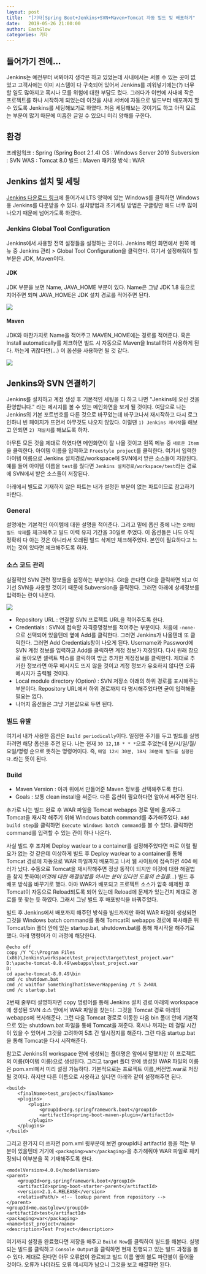 ```yaml
---
layout: post
title:  "[기타]Spring Boot+Jenkins+SVN+Maven+Tomcat 자동 빌드 및 배포하기"
date:   2019-05-26 21:00:00
author: EastGlow
categories: 기타
---
```


## 들어가기 전에...

Jenkins는 예전부터 써봐야지 생각은 하고 있었는데 사내에서는 써볼 수 있는 곳이 없었고 고객사에는 이미 시스템이 다 구축되어 있어서 Jenkins를 끼워넣기에는(?) 너무 할 일도 많아지고 혹시나 모를 위험에 대한 부담도 컸다. 그러다가 이번에 사내에 작은 프로젝트를 하나 시작하게 되었는데 이것을 사내 서버에 자동으로 빌드부터 배포까지 할 수 있도록 Jenkins를 세팅해보기로 하였다. 처음 세팅해보는 것이기도 하고 아직 모르는 부분이 많기 때문에 미흡한 글일 수 있으니 미리 양해를 구한다.

## 환경

프레임워크 : Spring (Spring Boot 2.1.4)
OS : Windows Server 2019
Subversion : SVN
WAS : Tomcat 8.0
빌드 : Maven
패키징 방식 : WAR

## Jenkins 설치 및 세팅

[Jenkins 다운로드 링크](https://jenkins.io/download/)에 들어가서 LTS 영역에 있는 Windows를 클릭하면 Windows용 Jenkins를 다운받을 수 있다. 설치방법과 초기세팅 방법은 구글링만 해도 너무 많이 나오기 때문에 넘어가도록 하겠다.

### Jenkins Global Tool Configuration

Jenkins에서 사용할 전역 설정들을 설정하는 곳이다. Jenkins 메인 화면에서 왼쪽 메뉴 중 Jenkins 관리 > Global Tool Configuration을 클릭한다. 여기서 설정해줘야 할 부분은 JDK, Maven이다.

#### JDK

JDK 부분을 보면 Name, JAVA_HOME 부분이 있다. Name은 그냥 JDK 1.8 등으로 지어주면 되며 JAVA_HOME은 JDK 설치 경로를 적어주면 된다.

![](/assets/post/20190526_1.PNG)

#### Maven

JDK와 마찬가지로 Name을 적어주고 MAVEN_HOME에는 경로를 적어준다. 혹은 Install automatically를 체크하면 빌드 시 자동으로 Maven을 Install하여 사용하게 된다. 까는게 귀찮다면(...) 이 옵션을 사용하면 될 것 같다.

![](/assets/post/20190508_2.PNG)

## Jenkins와 SVN 연결하기

Jenkins를 설치하고 계정 생성 후 기본적인 세팅을 다 하고 나면 "Jenkins에 오신 것을 환영합니다." 라는 메시지를 볼 수 있는 메인화면을 보게 될 것이다. 여담으로 나는 Jenkins의 기본 포트번호를 다른 것으로 바꾸었는데 바꾸고나서 재시작하고 다시 로그인하니 빈 페이지가 뜨면서 아무것도 나오지 않았다. 이럴땐 `1) Jenkins 재시작`을 해보고 안되면 `2) 재설치`를 해보도록 하자.

아무튼 모든 것을 제대로 하였다면 메인화면이 잘 나올 것이고 왼쪽 메뉴 중 `새로운 Item`을 클릭한다. 아이템 이름을 입력하고 `Freestyle project`를 클릭한다. 여기서 입력한 아이템 이름으로 Jenkins 설치경로/workspace에 SVN에서 받은 소스들이 저장된다. 예를 들어 아이템 이름을 `test`를 줬다면 `Jenkins 설치경로/workspace/test`라는 경로에 SVN에서 받은 소스들이 저장된다.

아래에서 별도로 기재하지 않은 파트는 내가 설정한 부분이 없는 파트이므로 참고하기 바란다.

### General

설명에는 기본적인 아이템에 대한 설명을 적어준다. 그리고 밑에 옵션 중에 나는 `오래된 빌드 삭제`를 체크해주고 빌드 이력 유지 기간을 30일로 주었다. 이 옵션들은 나도 아직 정확히 다 아는 것은 아니라서 오래된 빌드 삭제만 체크해주었다. 본인이 필요하다고 느끼는 것이 있다면 체크해주도록 하자.

### 소스 코드 관리

실질적인 SVN 관련 정보들을 설정하는 부분이다. Git을 쓴다면 Git을 클릭하면 되고 여기선 SVN을 사용할 것이기 때문에 Subversion을 클릭한다. 그러면 아래에 상세정보를 입력하는 란이 나온다.

![](/assets/post/20190508_3.PNG)

- Repository URL : 연결할 SVN 프로젝트 URL을 적어주도록 한다.
- Credentials : SVN에 접속할 자격증명정보를 적어주는 부분이다. 처음에 `-none-`으로 선택되어 있을텐데 옆에 Add를 클릭한다. 그러면 Jenkins가 나올텐데 또 클릭한다. 그러면 Add Credentials창이 나오게 된다. Username과 Password에 SVN 계정 정보를 입력하고 Add를 클릭하면 계정 정보가 저장된다. 다시 원래 창으로 돌아오면 셀렉트 박스를 클릭하여 방금 추가한 계정정보를 클릭한다. 제대로 추가한 정보라면 아무 메시지도 뜨지 않을 것이고 계정 정보가 유효하지 않다면 오류 메시지가 출력될 것이다.
- Local module directory (Option) : SVN 저장소 아래의 하위 경로를 표시해주는 부분이다. Repository URL에서 하위 경로까지 다 명시해주었다면 굳이 입력해줄 필요는 없다.
- 나머지 옵션들은 그냥 기본값으로 두면 된다.

### 빌드 유발

여기서 내가 사용한 옵션은 `Build periodically`이다. 일정한 주기를 두고 빌드를 실행하려면 해당 옵션을 주면 된다. 나는 현재 `30 12,18 * * *`으로 주었는데 분/시/일/월/요일/명령 순으로 뜻하는 명령어이다. 즉, `매일 12시 30분, 18시 30분에 빌드를 실행한다.`라는 뜻이 된다.

### Build

- Maven Version : 아까 위에서 만들어준 Maven 정보를 선택해주도록 한다.
- Goals : 보통 clean install을 써준다. 다른 옵션이 필요하다면 알아서 써주면 된다.

추가로 나는 빌드 완료 후 WAR 파일을 Tomcat webapps 경로 밑에 옮겨주고 Tomcat을 재시작 해주기 위해 Windows batch command를 추가해주었다. `Add build step`을 클릭하면 `Execute Windows batch command`를 볼 수 있다. 클릭하면 command를 입력할 수 있는 칸이 하나 나온다.

사실 빌드 후 조치에 Deploy war/ear to a container를 설정해주었다면 따로 이럴 필요가 없는 것 같은데 이상하게 빌드 후 Deploy war/ear to a container를 통해 Tomcat 경로에 자동으로 WAR 파일까지 배포하고 나서 웹 사이트에 접속하면 404 에러가 났다. 수동으로 Tomcat을 재시작해주면 정상 동작이 되지만 이것에 대한 해결법을 찾지 못하여(*이것에 대한 해결방법을 아시는 분이 있다면 도움의 손길을...*) 빌드 후 배포 방식을 바꾸기로 했다. 아마 WAR가 배포되고 프로젝트 소스가 압축 해제된 후 Tomcat이 자동으로 Reload되도록 되어 있는데 Reload에 문제가 있는건지 제대로 경로를 못 찾는 듯 하였다. 그래서 그냥 빌드 후 배포방식을 바꿔주었다.

빌드 후 Jenkins에서 배포까지 해주던 방식을 빌드까지만 하여 WAR 파일이 생성되면 그것을 Windows batch command를 통해 Tomcat의 webapps 경로에 복사해준 뒤 Tomcat/bin 폴더 안에 있는 startup.bat, shutdown.bat를 통해 재시작을 해주기로 했다. 아래 명령어가 이 과정에 해당한다.

```
@echo off
copy /Y "C:\Program Files (x86)\Jenkins\workspace\test_project\target\test_project.war" D:\apache-tomcat-8.0.49\webapps\test_project.war
D:
cd apache-tomcat-8.0.49\bin
cmd /c shutdown.bat
cmd /c waitfor SomethingThatIsNeverHappening /t 5 2>NUL
cmd /c startup.bat
```

2번째 줄부터 설명하자면 copy 명령어를 통해 Jenkins 설치 경로 아래의 workspace에 생성된 SVN 소스 안에서 WAR 파일을 찾는다. 그것을 Tomcat 경로 아래의 webapps에 복사해준다. 그런 다음 Tomcat 경로로 이동한 다음 bin 폴더 안에 기본적으로 있는 shutdown.bat 파일을 통해 Tomcat을 꺼준다. 혹시나 꺼지는 데 걸릴 시간이 있을 수 있어서 그것을 고려하여 5초 간 일시정지를 해준다. 그런 다음 startup.bat을 통해 Tomcat을 다시 시작해준다.

참고로 Jenkins의 workspace 안에 생성되는 폴더명은 앞에서 말했지만 이 프로젝트의 이름(아이템 이름)으로 생성된다. 그리고 target 폴더 안에 생성된 WAR 파일의 이름은 pom.xml에서 미리 설정 가능하다. 기본적으로는 프로젝트 이름_버전명.war로 저장될 것이다. 하지만 다른 이름으로 사용하고 싶다면 아래와 같이 설정해주면 된다.

```
<build>
	<finalName>test_project</finalName>
	<plugins>
		<plugin>
			<groupId>org.springframework.boot</groupId>
			<artifactId>spring-boot-maven-plugin</artifactId>
		</plugin>
	</plugins>
</build>
```

그리고 한가지 더 쓰자면 pom.xml 윗부분에 보면 groupId나 artifactId 등을 적는 부분이 있을텐데 거기에 `<packaging>war</packaging>`을 추가해줘야 WAR 파일로 패키징되니 이부분을 꼭 기재해주도록 한다.

```
<modelVersion>4.0.0</modelVersion>
<parent>
	<groupId>org.springframework.boot</groupId>
	<artifactId>spring-boot-starter-parent</artifactId>
	<version>2.1.4.RELEASE</version>
	<relativePath/> <!-- lookup parent from repository -->
</parent>
<groupId>me.eastglow</groupId>
<artifactId>test</artifactId>
<packaging>war</packaging>
<name>test_project</name>
<description>Test Project</description>
```

여기까지 설정을 완료했다면 저장을 해주고 `Build Now`를 클릭하여 빌드를 해본다. 실행되는 빌드를 클릭하고 `Console Output`을 클릭하면 현재 진행되고 있는 빌드 과정을 볼 수 있다. 제대로 된다면 아무 오류없이 완료되고 빌드 이름 옆의 불도 파란불이 들어올 것이다. 오류가 나더라도 오류 메시지가 남으니 그것을 보고 해결하면 된다.



